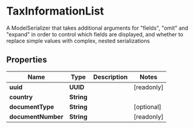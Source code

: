 

# TaxInformationList

A ModelSerializer that takes additional arguments for \"fields\", \"omit\" and \"expand\" in order to control which fields are displayed, and whether to replace simple values with complex, nested serializations

## Properties

Name | Type | Description | Notes
------------ | ------------- | ------------- | -------------
**uuid** | **UUID** |  |  [readonly]
**country** | **String** |  | 
**documentType** | **String** |  |  [optional]
**documentNumber** | **String** |  |  [readonly]



